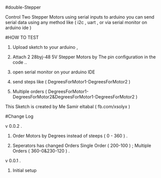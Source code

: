 #double-Stepper

Control Two Stepper Motors using serial inputs to arduino 
you can send serial data using any method like ( i2c , uart , or via serial monitor on arduino ide ) 

#HOW TO TEST
1. Upload sketch to your arduino , 

2. Attach 2 28byj-48 5V Stepper Motors by The pin configuration in the code .. 

3. open serial monitor on your arduino IDE

4. send steps like (  DegreesForMotor1-DegreesForMotor2 )

5. Multiple orders  ( DegreesForMotor1-DegreesForMotor2&DegreesForMotor1-DegreesForMotor2 ) 

This Sketch is created by Me Samir eltabal ( fb.com/xsolyx ) 

#Change Log

v 0.0.2  . 
 1. Order Motors by Degrees instead of steeps ( 0 - 360 ) .
 
 2. Seperators has changed Orders Single Order ( 200-100 ) ; Multiple Orders ( 360-0&230-120 ) .
 
 
v 0.0.1 .
 1. Initial setup
